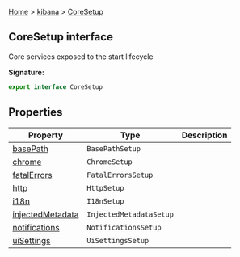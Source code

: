 [Home](./index) &gt; [kibana](./kibana.md) &gt; [CoreSetup](./kibana.coresetup.md)

## CoreSetup interface

Core services exposed to the start lifecycle

<b>Signature:</b>

```typescript
export interface CoreSetup 
```

## Properties

|  Property | Type | Description |
|  --- | --- | --- |
|  [basePath](./kibana.coresetup.basepath.md) | `BasePathSetup` |  |
|  [chrome](./kibana.coresetup.chrome.md) | `ChromeSetup` |  |
|  [fatalErrors](./kibana.coresetup.fatalerrors.md) | `FatalErrorsSetup` |  |
|  [http](./kibana.coresetup.http.md) | `HttpSetup` |  |
|  [i18n](./kibana.coresetup.i18n.md) | `I18nSetup` |  |
|  [injectedMetadata](./kibana.coresetup.injectedmetadata.md) | `InjectedMetadataSetup` |  |
|  [notifications](./kibana.coresetup.notifications.md) | `NotificationsSetup` |  |
|  [uiSettings](./kibana.coresetup.uisettings.md) | `UiSettingsSetup` |  |


